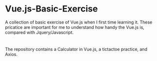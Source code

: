 # Vue.js-Basic-Exercise

A collection of basic exercise of Vue.js when I first time learning it. These pricatice are important for me to understand how handy the Vue.js is, compared with Jquery/Javascript.

#
The repository contains a Calculator in Vue.js, a tictactoe practice, and Axios.
